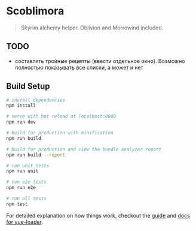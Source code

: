 # Scoblimora

> Skyrim alchemy helper. Oblivion and Morrowind included.

## TODO

- составлять тройные рецепты (ввести отдельное окно). Возможно полностью показывать все списки, а может и нет

## Build Setup

``` bash
# install dependencies
npm install

# serve with hot reload at localhost:8080
npm run dev

# build for production with minification
npm run build

# build for production and view the bundle analyzer report
npm run build --report

# run unit tests
npm run unit

# run e2e tests
npm run e2e

# run all tests
npm test
```

For detailed explanation on how things work, checkout the [guide](http://vuejs-templates.github.io/webpack/) and [docs for vue-loader](http://vuejs.github.io/vue-loader).
